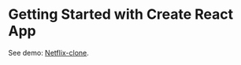 # Getting Started with Create React App

See demo: [Netflix-clone](https://netflix-clone-b97c6.web.app/).
